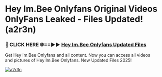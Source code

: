 # Hey Im.Bee Onlyfans Original Videos 0nlyFans Leaked - Files Updated! (a2r3n)

<h3>🔴 CLICK HERE 🌐==►► <a href="https://tinyurl.com/2wckxsce" rel="nofollow">Hey Im.Bee Onlyfans Updated Files</a></h3>

Get Hey Im.Bee Onlyfans and all content. Now you can access all videos and pictures of Hey Im.Bee Onlyfans. New Updated Files 2025!

[![a2r3n](https://i.imgur.com/AFduVYN.gif)](https://tinyurl.com/2wckxsce)
